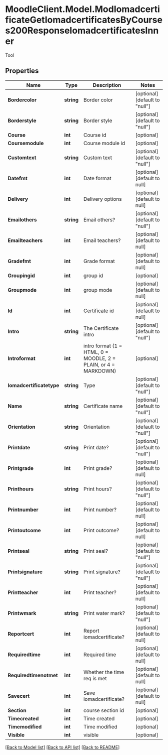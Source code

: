 # MoodleClient.Model.ModIomadcertificateGetIomadcertificatesByCourses200ResponseIomadcertificatesInner
Tool

## Properties

Name | Type | Description | Notes
------------ | ------------- | ------------- | -------------
**Bordercolor** | **string** | Border color | [optional] [default to "null"]
**Borderstyle** | **string** | Border style | [optional] [default to "null"]
**Course** | **int** | Course id | [optional] 
**Coursemodule** | **int** | Course module id | [optional] 
**Customtext** | **string** | Custom text | [optional] [default to "null"]
**Datefmt** | **int** | Date format | [optional] [default to null]
**Delivery** | **int** | Delivery options | [optional] [default to null]
**Emailothers** | **string** | Email others? | [optional] [default to "null"]
**Emailteachers** | **int** | Email teachers? | [optional] [default to null]
**Gradefmt** | **int** | Grade format | [optional] [default to null]
**Groupingid** | **int** | group id | [optional] 
**Groupmode** | **int** | group mode | [optional] [default to null]
**Id** | **int** | Certificate id | [optional] [default to null]
**Intro** | **string** | The Certificate intro | [optional] [default to "null"]
**Introformat** | **int** | intro format (1 &#x3D; HTML, 0 &#x3D; MOODLE, 2 &#x3D; PLAIN, or 4 &#x3D; MARKDOWN) | [optional] 
**Iomadcertificatetype** | **string** | Type | [optional] [default to "null"]
**Name** | **string** | Certificate name | [optional] [default to "null"]
**Orientation** | **string** | Orientation | [optional] [default to "null"]
**Printdate** | **string** | Print date? | [optional] [default to "null"]
**Printgrade** | **int** | Print grade? | [optional] [default to null]
**Printhours** | **string** | Print hours? | [optional] [default to "null"]
**Printnumber** | **int** | Print number? | [optional] [default to null]
**Printoutcome** | **int** | Print outcome? | [optional] [default to null]
**Printseal** | **string** | Print seal? | [optional] [default to "null"]
**Printsignature** | **string** | Print signature? | [optional] [default to "null"]
**Printteacher** | **int** | Print teacher? | [optional] [default to null]
**Printwmark** | **string** | Print water mark? | [optional] [default to "null"]
**Reportcert** | **int** | Report iomadcertificate? | [optional] [default to null]
**Requiredtime** | **int** | Required time | [optional] [default to null]
**Requiredtimenotmet** | **int** | Whether the time req is met | [optional] [default to null]
**Savecert** | **int** | Save iomadcertificate? | [optional] [default to null]
**Section** | **int** | course section id | [optional] 
**Timecreated** | **int** | Time created | [optional] 
**Timemodified** | **int** | Time modified | [optional] 
**Visible** | **int** | visible | [optional] 

[[Back to Model list]](../README.md#documentation-for-models) [[Back to API list]](../README.md#documentation-for-api-endpoints) [[Back to README]](../README.md)

